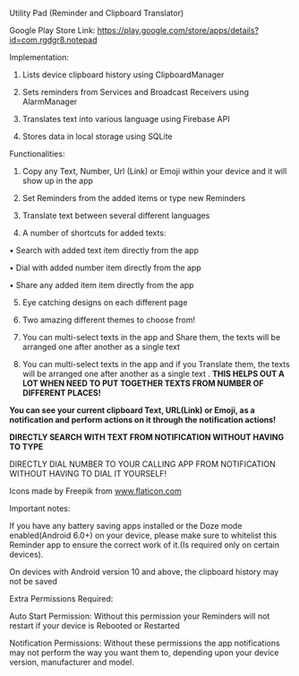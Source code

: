 Utility Pad (Reminder and Clipboard Translator)

Google Play Store Link: https://play.google.com/store/apps/details?id=com.rgdgr8.notepad

Implementation:

1. Lists device clipboard history using ClipboardManager

2. Sets reminders from Services and Broadcast Receivers using AlarmManager

3. Translates text into various language using Firebase API

4. Stores data in local storage using SQLite


Functionalities:

1. Copy any Text, Number, Url (Link) or Emoji within your device and it will show up in the app

2. Set Reminders from the added items or type new Reminders

3. Translate text between several different languages 

4. A number of shortcuts for added texts:

  • Search with added text item directly from the app

  • Dial with added number item directly from the app

  • Share any added item item directly from the app

5. Eye catching designs on each different page

6. Two amazing different themes to choose from!

7. You can multi-select texts in the app and Share them, the texts will be arranged one after another as a single text

8. You can multi-select texts in the app and if you Translate them, the texts will be arranged one after another as a single text
.
**THIS HELPS OUT A LOT WHEN NEED TO PUT TOGETHER TEXTS FROM NUMBER OF DIFFERENT PLACES!**

**You can see your current clipboard Text, URL(Link) or Emoji, as a notification and perform actions on it through the notification actions!**

**DIRECTLY SEARCH WITH TEXT FROM NOTIFICATION WITHOUT HAVING TO TYPE**

DIRECTLY DIAL NUMBER TO YOUR CALLING APP FROM NOTIFICATION WITHOUT HAVING TO DIAL IT YOURSELF!


Icons made by Freepik from www.flaticon.com


Important notes:

If you have any battery saving apps installed or the Doze mode enabled(Android 6.0+) on your device, please make sure to whitelist this Reminder app to ensure the correct work of it.(Is required only on certain devices).

On devices with Android version 10 and above, the clipboard history may not be saved


Extra Permissions Required:

Auto Start Permission: Without this permission your Reminders will not restart if your device is Rebooted or Restarted

Notification Permissions: Without these permissions the app notifications may not perform the way you want them to, depending upon your device version, manufacturer and model.

